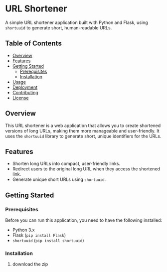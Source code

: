 # URL Shortener

A simple URL shortener application built with Python and Flask, using `shortuuid` to generate short, human-readable URLs.

## Table of Contents

- [Overview](#overview)
- [Features](#features)
- [Getting Started](#getting-started)
  - [Prerequisites](#prerequisites)
  - [Installation](#installation)
- [Usage](#usage)
- [Deployment](#deployment)
- [Contributing](#contributing)
- [License](#license)

## Overview

This URL shortener is a web application that allows you to create shortened versions of long URLs, making them more manageable and user-friendly. It uses the `shortuuid` library to generate short, unique identifiers for the URLs.

## Features

- Shorten long URLs into compact, user-friendly links.
- Redirect users to the original long URL when they access the shortened link.
- Generate unique short URLs using `shortuuid`.

## Getting Started

### Prerequisites

Before you can run this application, you need to have the following installed:

- Python 3.x
- Flask (`pip install Flask`)
- `shortuuid` (`pip install shortuuid`)

### Installation

1. download the zip
